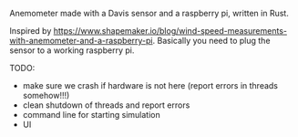 Anemometer made with a Davis sensor and a raspberry pi, written in Rust.

Inspired by https://www.shapemaker.io/blog/wind-speed-measurements-with-anemometer-and-a-raspberry-pi. Basically you need to plug the sensor to a working raspberry pi.

TODO:
* make sure we crash if hardware is not here (report errors in threads somehow!!!)
* clean shutdown of threads and report errors 
* command line for starting simulation
* UI



